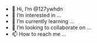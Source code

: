 - 👋 Hi, I’m @127ywhdn
- 👀 I’m interested in ...
- 🌱 I’m currently learning ...
- 💞️ I’m looking to collaborate on ...
- 📫 How to reach me ...

<!---
127ywhdn/127ywhdn is a ✨ special ✨ repository because its `README.md` (this file) appears on your GitHub profile.
You can click the Preview link to take a look at your changes.
--->
